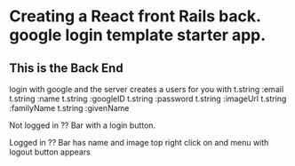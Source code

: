 # Creating a React front Rails back. google login template starter app.

## This is the Back End


login with google and the server creates a users for you with 
      t.string :email
      t.string :name
      t.string :googleID
      t.string :password
      t.string :imageUrl
      t.string :familyName
      t.string :givenName

Not logged in ??
Bar with a login button.

Logged in ??
Bar has name and image top right 
click on and menu with logout button appears
